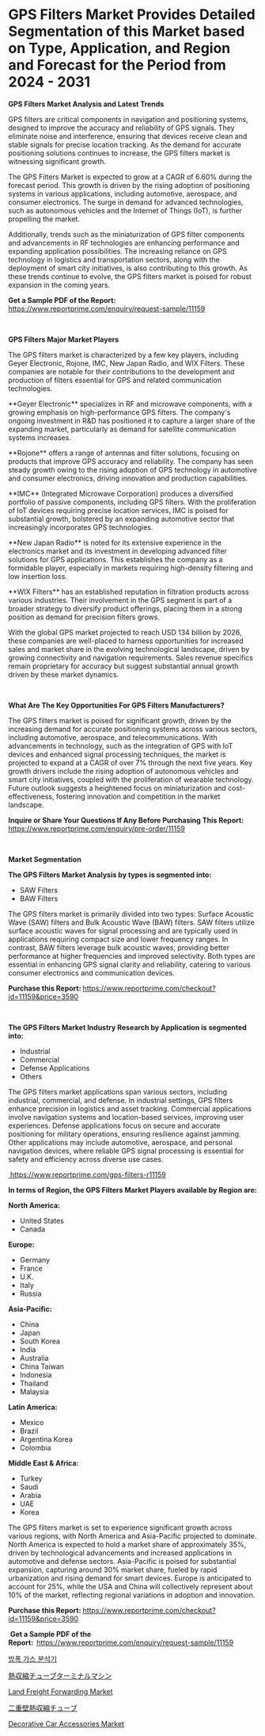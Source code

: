 <p><h1>GPS Filters Market Provides Detailed Segmentation of this Market based on Type, Application, and Region and Forecast for the Period from 2024 - 2031</h1></p><p><strong>GPS Filters Market Analysis and Latest Trends</strong></p>
<p><p>GPS filters are critical components in navigation and positioning systems, designed to improve the accuracy and reliability of GPS signals. They eliminate noise and interference, ensuring that devices receive clean and stable signals for precise location tracking. As the demand for accurate positioning solutions continues to increase, the GPS filters market is witnessing significant growth.</p><p>The GPS Filters Market is expected to grow at a CAGR of 6.60% during the forecast period. This growth is driven by the rising adoption of positioning systems in various applications, including automotive, aerospace, and consumer electronics. The surge in demand for advanced technologies, such as autonomous vehicles and the Internet of Things (IoT), is further propelling the market.</p><p>Additionally, trends such as the miniaturization of GPS filter components and advancements in RF technologies are enhancing performance and expanding application possibilities. The increasing reliance on GPS technology in logistics and transportation sectors, along with the deployment of smart city initiatives, is also contributing to this growth. As these trends continue to evolve, the GPS filters market is poised for robust expansion in the coming years.</p></p>
<p><strong>Get a Sample PDF of the Report:&nbsp;</strong> <a href="https://www.reportprime.com/enquiry/request-sample/11159">https://www.reportprime.com/enquiry/request-sample/11159</a></p>
<p>&nbsp;</p>
<p><strong>GPS Filters Major Market Players</strong></p>
<p><p>The GPS filters market is characterized by a few key players, including Geyer Electronic, Rojone, IMC, New Japan Radio, and WIX Filters. These companies are notable for their contributions to the development and production of filters essential for GPS and related communication technologies.</p><p>**Geyer Electronic** specializes in RF and microwave components, with a growing emphasis on high-performance GPS filters. The company's ongoing investment in R&D has positioned it to capture a larger share of the expanding market, particularly as demand for satellite communication systems increases.</p><p>**Rojone** offers a range of antennas and filter solutions, focusing on products that improve GPS accuracy and reliability. The company has seen steady growth owing to the rising adoption of GPS technology in automotive and consumer electronics, driving innovation and production capabilities.</p><p>**IMC** (Integrated Microwave Corporation) produces a diversified portfolio of passive components, including GPS filters. With the proliferation of IoT devices requiring precise location services, IMC is poised for substantial growth, bolstered by an expanding automotive sector that increasingly incorporates GPS technologies.</p><p>**New Japan Radio** is noted for its extensive experience in the electronics market and its investment in developing advanced filter solutions for GPS applications. This establishes the company as a formidable player, especially in markets requiring high-density filtering and low insertion loss.</p><p>**WIX Filters** has an established reputation in filtration products across various industries. Their involvement in the GPS segment is part of a broader strategy to diversify product offerings, placing them in a strong position as demand for precision filters grows.</p><p>With the global GPS market projected to reach USD 134 billion by 2026, these companies are well-placed to harness opportunities for increased sales and market share in the evolving technological landscape, driven by growing connectivity and navigation requirements. Sales revenue specifics remain proprietary for accuracy but suggest substantial annual growth driven by these market dynamics.</p></p>
<p>&nbsp;</p>
<p><strong>What Are The Key Opportunities For GPS Filters Manufacturers?</strong></p>
<p><p>The GPS filters market is poised for significant growth, driven by the increasing demand for accurate positioning systems across various sectors, including automotive, aerospace, and telecommunications. With advancements in technology, such as the integration of GPS with IoT devices and enhanced signal processing techniques, the market is projected to expand at a CAGR of over 7% through the next five years. Key growth drivers include the rising adoption of autonomous vehicles and smart city initiatives, coupled with the proliferation of wearable technology. Future outlook suggests a heightened focus on miniaturization and cost-effectiveness, fostering innovation and competition in the market landscape.</p></p>
<p><strong>Inquire or Share Your Questions If Any Before Purchasing This Report:</strong> <a href="https://www.reportprime.com/enquiry/pre-order/11159">https://www.reportprime.com/enquiry/pre-order/11159</a></p>
<p>&nbsp;</p>
<p><strong>Market Segmentation</strong></p>
<p><strong>The GPS Filters Market Analysis by types is segmented into:</strong></p>
<p><ul><li>SAW Filters</li><li>BAW Filters</li></ul></p>
<p><p>The GPS filters market is primarily divided into two types: Surface Acoustic Wave (SAW) filters and Bulk Acoustic Wave (BAW) filters. SAW filters utilize surface acoustic waves for signal processing and are typically used in applications requiring compact size and lower frequency ranges. In contrast, BAW filters leverage bulk acoustic waves, providing better performance at higher frequencies and improved selectivity. Both types are essential in enhancing GPS signal clarity and reliability, catering to various consumer electronics and communication devices.</p></p>
<p><strong>Purchase this Report:&nbsp;</strong><a href="https://www.reportprime.com/checkout?id=11159&price=3590">https://www.reportprime.com/checkout?id=11159&price=3590</a></p>
<p>&nbsp;</p>
<p><strong>The GPS Filters Market Industry Research by Application is segmented into:</strong></p>
<p><ul><li>Industrial</li><li>Commercial</li><li>Defense Applications</li><li>Others</li></ul></p>
<p><p>The GPS filters market applications span various sectors, including industrial, commercial, and defense. In industrial settings, GPS filters enhance precision in logistics and asset tracking. Commercial applications involve navigation systems and location-based services, improving user experiences. Defense applications focus on secure and accurate positioning for military operations, ensuring resilience against jamming. Other applications may include automotive, aerospace, and personal navigation devices, where reliable GPS signal processing is essential for safety and efficiency across diverse use cases.</p></p>
<p><a href="https://www.reportprime.com/gps-filters-r11159">&nbsp;https://www.reportprime.com/gps-filters-r11159</a></p>
<p><strong>In terms of Region, the GPS Filters Market Players available by Region are:</strong></p>
<p>
    <p> <strong> North America: </strong>
        <ul>
            <li>United States</li>
            <li>Canada</li>
        </ul>
        </p> 
    <p> <strong> Europe: </strong>
        <ul>
            <li>Germany</li>
            <li>France</li>
            <li>U.K.</li>
            <li>Italy</li>
            <li>Russia</li>
        </ul>
        </p> 
    <p> <strong> Asia-Pacific: </strong>
        <ul>
            <li>China</li>
            <li>Japan</li>
            <li>South Korea</li>
            <li>India</li>
            <li>Australia</li>
            <li>China Taiwan</li>
            <li>Indonesia</li>
            <li>Thailand</li>
            <li>Malaysia</li>
        </ul>
        </p> 
    <p> <strong> Latin America: </strong>
        <ul>
            <li>Mexico</li>
            <li>Brazil</li>
            <li>Argentina Korea</li>
            <li>Colombia</li>
        </ul>
        </p> 
    <p> <strong> Middle East & Africa: </strong>
        <ul>
            <li>Turkey</li>
            <li>Saudi</li>
            <li>Arabia</li>
            <li>UAE</li>
            <li>Korea</li>
        </ul>
    </p>
    </p>
<p><p>The GPS filters market is set to experience significant growth across various regions, with North America and Asia-Pacific projected to dominate. North America is expected to hold a market share of approximately 35%, driven by technological advancements and increased applications in automotive and defense sectors. Asia-Pacific is poised for substantial expansion, capturing around 30% market share, fueled by rapid urbanization and rising demand for smart devices. Europe is anticipated to account for 25%, while the USA and China will collectively represent about 10% of the market, reflecting regional variations in adoption and innovation.</p></p>
<p><strong>Purchase this Report: </strong><a href="https://www.reportprime.com/checkout?id=11159&price=3590">https://www.reportprime.com/checkout?id=11159&price=3590</a></p>
<p>&nbsp;<strong>Get a Sample PDF of the Report:&nbsp;&nbsp;</strong><a href="https://www.reportprime.com/enquiry/request-sample/11159">https://www.reportprime.com/enquiry/request-sample/11159</a></p>
<p><strong></strong></p>
<p><p><a href="https://medium.com/@puputzim_20688/explosion-proof-gas-analyzer-market-%EC%9D%98-%EA%B8%80%EB%A1%9C%EB%B2%8C-%EC%8B%9C%EC%9E%A5-%EA%B0%9C%EC%9A%94%EB%8A%94-%EC%A0%84-%EC%84%B8%EA%B3%84-%EB%B0%8F-%EC%A3%BC%EC%9A%94-%EC%8B%9C%EC%9E%A5%EC%9D%98-%EC%82%B0%EC%97%85%EC%97%90-%EC%98%81%ED%96%A5%EC%9D%84-%EB%AF%B8%EC%B9%98%EB%8A%94-%EC%A3%BC%EC%9A%94-%ED%8A%B8%EB%A0%8C%EB%93%9C%EC%97%90-%EB%8C%80%ED%95%9C-%EB%8F%85%ED%8A%B9%ED%95%9C-%EA%B4%80%EC%A0%90%EC%9D%84-497184aa99d1?postPublishedType=initial">방폭 가스 분석기</a></p><p><a href="https://medium.com/@sandymann91/%E6%AC%A1%E3%81%AE%E6%96%87%E3%82%92%E6%97%A5%E6%9C%AC%E8%AA%9E%E3%81%AB%E7%BF%BB%E8%A8%B3%E3%81%97%E3%81%BE%E3%81%99-4d694ff2282c">熱収縮チューブターミナルマシン</a></p><p><a href="https://www.linkedin.com/pulse/land-freight-forwarding-market-global-regional-analysis-focus-qvnqf?trackingId=qNLKOhnWSFe%2FJucjyP75eA%3D%3D">Land Freight Forwarding Market</a></p><p><a href="https://medium.com/@sandymann91/2024%E5%B9%B4%E3%81%8B%E3%82%892031%E5%B9%B4%E3%81%BE%E3%81%A7%E3%81%AE%E6%9C%9F%E9%96%93%E3%81%AB%E4%BA%88%E6%B8%AC%E3%81%95%E3%82%8C%E3%82%8B%E3%83%80%E3%83%96%E3%83%AB%E3%82%A6%E3%82%A9%E3%83%BC%E3%83%AB%E7%86%B1%E5%8F%8E%E7%B8%AE%E3%83%81%E3%83%A5%E3%83%BC%E3%83%96%E5%B8%82%E5%A0%B4%E3%81%AE%E6%B4%9E%E5%AF%9F-%E5%B8%82%E5%A0%B4%E8%A3%BD%E5%93%81-%E5%9C%B0%E5%9F%9F%E5%88%86%E6%9E%90-f7ba62dbef40">二重壁熱収縮チューブ</a></p><p><a href="https://issuu.com/reportprime-2/docs/decorative-car-accessories-market-s_2e40ac7ed428c3">Decorative Car Accessories Market</a></p></p>